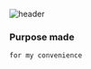 
![header](https://capsule-render.vercel.app/api?type=cylinder&text=Vee&color=random&desc=A%20tool%20I%20made%20for%20my%20convenience&&animation=fadeIn&fontAlign=30&descAlign=70&height=200&fontAlignY=50&descAlignY=50&descSize=30)

### Purpose made
```
for my convenience
```
